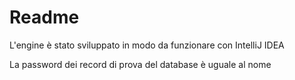 # Readme

L'engine è stato sviluppato in modo da funzionare con IntelliJ IDEA

La password dei record di prova del database è uguale al nome